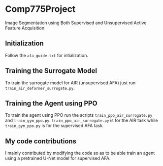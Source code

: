 # Comp775Project
Image Segmentation using Both Supervised and Unsupervised Active Feature Acquisition

## Initialization
Follow the `afa_guide.txt` for intialization.

## Training the Surrogate Model
To train the surrogate model for AIR (unsupervised AFA) just run `train_air_deformer_surrogate.py`.

## Training the Agent using PPO
To train the agent using PPO run the scripts `train_ppo_air_surrogate.py` and `train_gym_ppo.py`.
`train_ppo_air_surrogate.py` is for the AIR task while `train_gym_ppo.py` is for the supervised AFA task.

## My code contributions
I mainly contributed by modifying the code so as to be able train an agent using a pretrained
U-Net model for supervised AFA.
